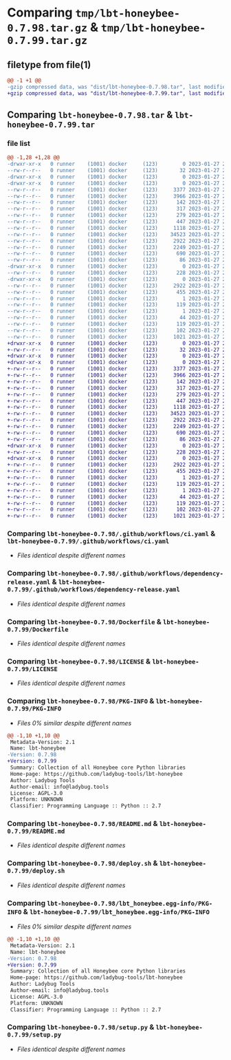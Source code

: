 # Comparing `tmp/lbt-honeybee-0.7.98.tar.gz` & `tmp/lbt-honeybee-0.7.99.tar.gz`

## filetype from file(1)

```diff
@@ -1 +1 @@
-gzip compressed data, was "dist/lbt-honeybee-0.7.98.tar", last modified: Fri Jan 27 20:20:11 2023, max compression
+gzip compressed data, was "dist/lbt-honeybee-0.7.99.tar", last modified: Fri Jan 27 22:31:23 2023, max compression
```

## Comparing `lbt-honeybee-0.7.98.tar` & `lbt-honeybee-0.7.99.tar`

### file list

```diff
@@ -1,28 +1,28 @@
-drwxr-xr-x   0 runner    (1001) docker     (123)        0 2023-01-27 20:20:11.000000 lbt-honeybee-0.7.98/
--rw-r--r--   0 runner    (1001) docker     (123)       32 2023-01-27 20:18:57.000000 lbt-honeybee-0.7.98/.dockerignore
-drwxr-xr-x   0 runner    (1001) docker     (123)        0 2023-01-27 20:20:11.000000 lbt-honeybee-0.7.98/.github/
-drwxr-xr-x   0 runner    (1001) docker     (123)        0 2023-01-27 20:20:11.000000 lbt-honeybee-0.7.98/.github/workflows/
--rw-r--r--   0 runner    (1001) docker     (123)     3377 2023-01-27 20:18:57.000000 lbt-honeybee-0.7.98/.github/workflows/ci.yaml
--rw-r--r--   0 runner    (1001) docker     (123)     3966 2023-01-27 20:18:57.000000 lbt-honeybee-0.7.98/.github/workflows/dependency-release.yaml
--rw-r--r--   0 runner    (1001) docker     (123)      142 2023-01-27 20:18:57.000000 lbt-honeybee-0.7.98/.gitignore
--rw-r--r--   0 runner    (1001) docker     (123)      317 2023-01-27 20:18:57.000000 lbt-honeybee-0.7.98/.releaserc.json
--rw-r--r--   0 runner    (1001) docker     (123)      279 2023-01-27 20:18:57.000000 lbt-honeybee-0.7.98/CODE_OF_CONDUCT.md
--rw-r--r--   0 runner    (1001) docker     (123)      447 2023-01-27 20:18:57.000000 lbt-honeybee-0.7.98/CONTRIBUTING.md
--rw-r--r--   0 runner    (1001) docker     (123)     1118 2023-01-27 20:18:57.000000 lbt-honeybee-0.7.98/Dockerfile
--rw-r--r--   0 runner    (1001) docker     (123)    34523 2023-01-27 20:18:57.000000 lbt-honeybee-0.7.98/LICENSE
--rw-r--r--   0 runner    (1001) docker     (123)     2922 2023-01-27 20:20:11.000000 lbt-honeybee-0.7.98/PKG-INFO
--rw-r--r--   0 runner    (1001) docker     (123)     2249 2023-01-27 20:18:57.000000 lbt-honeybee-0.7.98/README.md
--rw-r--r--   0 runner    (1001) docker     (123)      690 2023-01-27 20:18:57.000000 lbt-honeybee-0.7.98/deploy.sh
--rw-r--r--   0 runner    (1001) docker     (123)       86 2023-01-27 20:18:57.000000 lbt-honeybee-0.7.98/dev-requirements.txt
-drwxr-xr-x   0 runner    (1001) docker     (123)        0 2023-01-27 20:20:11.000000 lbt-honeybee-0.7.98/lbt_honeybee/
--rw-r--r--   0 runner    (1001) docker     (123)      228 2023-01-27 20:18:57.000000 lbt-honeybee-0.7.98/lbt_honeybee/README.md
-drwxr-xr-x   0 runner    (1001) docker     (123)        0 2023-01-27 20:20:11.000000 lbt-honeybee-0.7.98/lbt_honeybee.egg-info/
--rw-r--r--   0 runner    (1001) docker     (123)     2922 2023-01-27 20:20:11.000000 lbt-honeybee-0.7.98/lbt_honeybee.egg-info/PKG-INFO
--rw-r--r--   0 runner    (1001) docker     (123)      455 2023-01-27 20:20:11.000000 lbt-honeybee-0.7.98/lbt_honeybee.egg-info/SOURCES.txt
--rw-r--r--   0 runner    (1001) docker     (123)        1 2023-01-27 20:20:11.000000 lbt-honeybee-0.7.98/lbt_honeybee.egg-info/dependency_links.txt
--rw-r--r--   0 runner    (1001) docker     (123)      119 2023-01-27 20:20:11.000000 lbt-honeybee-0.7.98/lbt_honeybee.egg-info/requires.txt
--rw-r--r--   0 runner    (1001) docker     (123)        1 2023-01-27 20:20:11.000000 lbt-honeybee-0.7.98/lbt_honeybee.egg-info/top_level.txt
--rw-r--r--   0 runner    (1001) docker     (123)       44 2023-01-27 20:18:57.000000 lbt-honeybee-0.7.98/pass_tests.py
--rw-r--r--   0 runner    (1001) docker     (123)      119 2023-01-27 20:18:57.000000 lbt-honeybee-0.7.98/requirements.txt
--rw-r--r--   0 runner    (1001) docker     (123)      102 2023-01-27 20:20:11.000000 lbt-honeybee-0.7.98/setup.cfg
--rw-r--r--   0 runner    (1001) docker     (123)     1021 2023-01-27 20:18:57.000000 lbt-honeybee-0.7.98/setup.py
+drwxr-xr-x   0 runner    (1001) docker     (123)        0 2023-01-27 22:31:23.000000 lbt-honeybee-0.7.99/
+-rw-r--r--   0 runner    (1001) docker     (123)       32 2023-01-27 22:30:07.000000 lbt-honeybee-0.7.99/.dockerignore
+drwxr-xr-x   0 runner    (1001) docker     (123)        0 2023-01-27 22:31:23.000000 lbt-honeybee-0.7.99/.github/
+drwxr-xr-x   0 runner    (1001) docker     (123)        0 2023-01-27 22:31:23.000000 lbt-honeybee-0.7.99/.github/workflows/
+-rw-r--r--   0 runner    (1001) docker     (123)     3377 2023-01-27 22:30:07.000000 lbt-honeybee-0.7.99/.github/workflows/ci.yaml
+-rw-r--r--   0 runner    (1001) docker     (123)     3966 2023-01-27 22:30:07.000000 lbt-honeybee-0.7.99/.github/workflows/dependency-release.yaml
+-rw-r--r--   0 runner    (1001) docker     (123)      142 2023-01-27 22:30:07.000000 lbt-honeybee-0.7.99/.gitignore
+-rw-r--r--   0 runner    (1001) docker     (123)      317 2023-01-27 22:30:07.000000 lbt-honeybee-0.7.99/.releaserc.json
+-rw-r--r--   0 runner    (1001) docker     (123)      279 2023-01-27 22:30:07.000000 lbt-honeybee-0.7.99/CODE_OF_CONDUCT.md
+-rw-r--r--   0 runner    (1001) docker     (123)      447 2023-01-27 22:30:07.000000 lbt-honeybee-0.7.99/CONTRIBUTING.md
+-rw-r--r--   0 runner    (1001) docker     (123)     1118 2023-01-27 22:30:07.000000 lbt-honeybee-0.7.99/Dockerfile
+-rw-r--r--   0 runner    (1001) docker     (123)    34523 2023-01-27 22:30:07.000000 lbt-honeybee-0.7.99/LICENSE
+-rw-r--r--   0 runner    (1001) docker     (123)     2922 2023-01-27 22:31:23.000000 lbt-honeybee-0.7.99/PKG-INFO
+-rw-r--r--   0 runner    (1001) docker     (123)     2249 2023-01-27 22:30:07.000000 lbt-honeybee-0.7.99/README.md
+-rw-r--r--   0 runner    (1001) docker     (123)      690 2023-01-27 22:30:07.000000 lbt-honeybee-0.7.99/deploy.sh
+-rw-r--r--   0 runner    (1001) docker     (123)       86 2023-01-27 22:30:07.000000 lbt-honeybee-0.7.99/dev-requirements.txt
+drwxr-xr-x   0 runner    (1001) docker     (123)        0 2023-01-27 22:31:23.000000 lbt-honeybee-0.7.99/lbt_honeybee/
+-rw-r--r--   0 runner    (1001) docker     (123)      228 2023-01-27 22:30:07.000000 lbt-honeybee-0.7.99/lbt_honeybee/README.md
+drwxr-xr-x   0 runner    (1001) docker     (123)        0 2023-01-27 22:31:23.000000 lbt-honeybee-0.7.99/lbt_honeybee.egg-info/
+-rw-r--r--   0 runner    (1001) docker     (123)     2922 2023-01-27 22:31:23.000000 lbt-honeybee-0.7.99/lbt_honeybee.egg-info/PKG-INFO
+-rw-r--r--   0 runner    (1001) docker     (123)      455 2023-01-27 22:31:23.000000 lbt-honeybee-0.7.99/lbt_honeybee.egg-info/SOURCES.txt
+-rw-r--r--   0 runner    (1001) docker     (123)        1 2023-01-27 22:31:23.000000 lbt-honeybee-0.7.99/lbt_honeybee.egg-info/dependency_links.txt
+-rw-r--r--   0 runner    (1001) docker     (123)      119 2023-01-27 22:31:23.000000 lbt-honeybee-0.7.99/lbt_honeybee.egg-info/requires.txt
+-rw-r--r--   0 runner    (1001) docker     (123)        1 2023-01-27 22:31:23.000000 lbt-honeybee-0.7.99/lbt_honeybee.egg-info/top_level.txt
+-rw-r--r--   0 runner    (1001) docker     (123)       44 2023-01-27 22:30:07.000000 lbt-honeybee-0.7.99/pass_tests.py
+-rw-r--r--   0 runner    (1001) docker     (123)      119 2023-01-27 22:30:07.000000 lbt-honeybee-0.7.99/requirements.txt
+-rw-r--r--   0 runner    (1001) docker     (123)      102 2023-01-27 22:31:23.000000 lbt-honeybee-0.7.99/setup.cfg
+-rw-r--r--   0 runner    (1001) docker     (123)     1021 2023-01-27 22:30:07.000000 lbt-honeybee-0.7.99/setup.py
```

### Comparing `lbt-honeybee-0.7.98/.github/workflows/ci.yaml` & `lbt-honeybee-0.7.99/.github/workflows/ci.yaml`

 * *Files identical despite different names*

### Comparing `lbt-honeybee-0.7.98/.github/workflows/dependency-release.yaml` & `lbt-honeybee-0.7.99/.github/workflows/dependency-release.yaml`

 * *Files identical despite different names*

### Comparing `lbt-honeybee-0.7.98/Dockerfile` & `lbt-honeybee-0.7.99/Dockerfile`

 * *Files identical despite different names*

### Comparing `lbt-honeybee-0.7.98/LICENSE` & `lbt-honeybee-0.7.99/LICENSE`

 * *Files identical despite different names*

### Comparing `lbt-honeybee-0.7.98/PKG-INFO` & `lbt-honeybee-0.7.99/PKG-INFO`

 * *Files 0% similar despite different names*

```diff
@@ -1,10 +1,10 @@
 Metadata-Version: 2.1
 Name: lbt-honeybee
-Version: 0.7.98
+Version: 0.7.99
 Summary: Collection of all Honeybee core Python libraries
 Home-page: https://github.com/ladybug-tools/lbt-honeybee
 Author: Ladybug Tools
 Author-email: info@ladybug.tools
 License: AGPL-3.0
 Platform: UNKNOWN
 Classifier: Programming Language :: Python :: 2.7
```

### Comparing `lbt-honeybee-0.7.98/README.md` & `lbt-honeybee-0.7.99/README.md`

 * *Files identical despite different names*

### Comparing `lbt-honeybee-0.7.98/deploy.sh` & `lbt-honeybee-0.7.99/deploy.sh`

 * *Files identical despite different names*

### Comparing `lbt-honeybee-0.7.98/lbt_honeybee.egg-info/PKG-INFO` & `lbt-honeybee-0.7.99/lbt_honeybee.egg-info/PKG-INFO`

 * *Files 0% similar despite different names*

```diff
@@ -1,10 +1,10 @@
 Metadata-Version: 2.1
 Name: lbt-honeybee
-Version: 0.7.98
+Version: 0.7.99
 Summary: Collection of all Honeybee core Python libraries
 Home-page: https://github.com/ladybug-tools/lbt-honeybee
 Author: Ladybug Tools
 Author-email: info@ladybug.tools
 License: AGPL-3.0
 Platform: UNKNOWN
 Classifier: Programming Language :: Python :: 2.7
```

### Comparing `lbt-honeybee-0.7.98/setup.py` & `lbt-honeybee-0.7.99/setup.py`

 * *Files identical despite different names*

